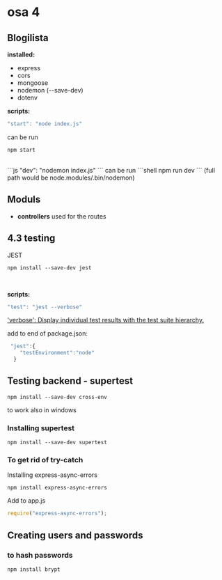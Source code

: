 # osa 4

## Blogilista

**installed:**

- express
- cors
- mongoose
- nodemon (--save-dev)
- dotenv
  <br />

**scripts:**

```js
"start": "node index.js"
```

can be run

```shell
npm start
```

<br />
```js
"dev": "nodemon index.js"
```
can be run 
```shell
npm run dev
```
(full path would be node.modules/.bin/nodemon)

## Moduls

- **controllers** used for the routes

## 4.3 testing

JEST

```shell
npm install --save-dev jest
```

<br />

**scripts:**

```js
"test": "jest --verbose"
```

['verbose': Display individual test results with the test suite hierarchy.
](https://jestjs.io/docs/cli#--verbose)

add to end of package.json:

```js
 "jest":{
    "testEnvironment":"node"
  }
```

## Testing backend - supertest

```shell
npm install --save-dev cross-env
```

to work also in windows

### Installing supertest

```shell
npm install --save-dev supertest
```

### To get rid of try-catch

Installing express-async-errors

```shell
npm install express-async-errors
```

Add to app.js

```js
require("express-async-errors");
```

## Creating users and passwords

### to hash passwords

```shell
npm install brypt
```
